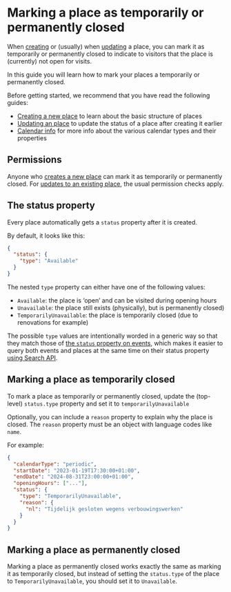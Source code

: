 # Marking a place as temporarily or permanently closed

When [creating](./create.md) or (usually) when [updating](./update.md) a place, you can mark it as temporarily or permanently closed to indicate to visitors that the place is (currently) not open for visits.

In this guide you will learn how to mark your places a temporarily or permanently closed.

Before getting started, we recommend that you have read the following guides:

* [Creating a new place](./create.md) to learn about the basic structure of places
* [Updating an place](./update.md) to update the status of a place after creating it earlier
* [Calendar info](../shared/calendar-info.md) for more info about the various calendar types and their properties

## Permissions

Anyone who [creates a new place](./create.md) can mark it as temporarily or permanently closed. For [updates to an existing place](./update.md), the usual permission checks apply.

## The status property

Every place automatically gets a `status` property after it is created.

By default, it looks like this:

```json
{
  "status": {
    "type": "Available"
  }
}
```

The nested `type` property can either have one of the following values: 
* `Available`: the place is ‘open’ and can be visited during opening hours
* `Unavailable`: the place still exists (physically), but is permanently closed)
* `TemporarilyUnavailable`: the place is temporarily closed (due to renovations for example)

The possible `type` values are intentionally worded in a generic way so that they match those of [the `status` property on events](../events/status.md), which makes it easier to query both events and places at the same time on their status property [using Search API](../../search-api/introduction.md).

## Marking a place as temporarily closed

To mark a place as temporarily or permanently closed, update the (top-level) `status.type` property and set it to `temporarilyUnavailable`

Optionally, you can include a `reason` property to explain why the place is closed. The `reason` property must be an object with language codes like `name`.

For example:

```json
{
  "calendarType": "periodic",
  "startDate": "2023-01-19T17:30:00+01:00",
  "endDate": "2024-08-31T23:00:00+01:00",
  "openingHours": ["..."],
  "status": {
    "type": "TemporarilyUnavailable",
    "reason": {
      "nl": "Tijdelijk gesloten wegens verbouwingswerken"
    }
  }
}
```

## Marking a place as permanently closed

Marking a place as permanently closed works exactly the same as marking it as temporarily closed, but instead of setting the `status.type` of the place to `TemporarilyUnavailable`, you should set it to `Unavailable`.

